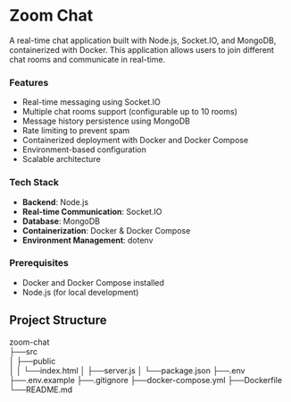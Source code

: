 # Zoom Chat
A real-time chat application built with Node.js, Socket.IO, and MongoDB, containerized with Docker. This application allows users to join different chat rooms and communicate in real-time.

### Features
- Real-time messaging using Socket.IO
- Multiple chat rooms support (configurable up to 10 rooms)
- Message history persistence using MongoDB
- Rate limiting to prevent spam
- Containerized deployment with Docker and Docker Compose
- Environment-based configuration
- Scalable architecture

### Tech Stack
- **Backend**: Node.js
- **Real-time Communication**: Socket.IO
- **Database**: MongoDB
- **Containerization**: Docker & Docker Compose
- **Environment Management**: dotenv

### Prerequisites
- Docker and Docker Compose installed
- Node.js (for local development)


## Project Structure
zoom-chat\
 ├──src\
 │  ├──public\
 │  │  └──index.html
 │  ├──server.js
 │  └──package.json
 ├──.env
 ├──.env.example
 ├──.gitignore
 ├──docker-compose.yml
 ├──Dockerfile
 └──README.md